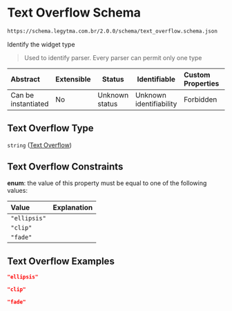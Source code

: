 # Text Overflow Schema

```txt
https://schema.legytma.com.br/2.0.0/schema/text_overflow.schema.json
```

Identify the widget type


> Used to identify parser. Every parser can permit only one type
>

| Abstract            | Extensible | Status         | Identifiable            | Custom Properties | Additional Properties | Access Restrictions | Defined In                                                                              |
| :------------------ | ---------- | -------------- | ----------------------- | :---------------- | --------------------- | ------------------- | --------------------------------------------------------------------------------------- |
| Can be instantiated | No         | Unknown status | Unknown identifiability | Forbidden         | Allowed               | none                | [text_overflow.schema.json](../schema/text_overflow.schema.json) |

## Text Overflow Type

`string` ([Text Overflow](text_overflow.md))

## Text Overflow Constraints

**enum**: the value of this property must be equal to one of the following values:

| Value        | Explanation |
| :----------- | ----------- |
| `"ellipsis"` |             |
| `"clip"`     |             |
| `"fade"`     |             |

## Text Overflow Examples

```json
"ellipsis"
```

```json
"clip"
```

```json
"fade"
```
